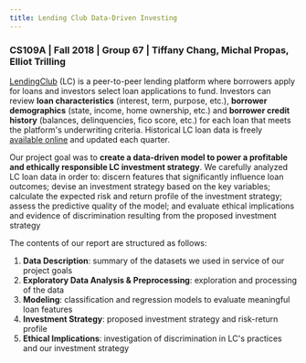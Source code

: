 ```yaml
---
title: Lending Club Data-Driven Investing
---
```


### CS109A  |  Fall 2018  |  Group 67  |  Tiffany Chang, Michal Propas, Elliot Trilling

[LendingClub](https://www.lendingclub.com "LC Homepage") (LC) is a peer-to-peer lending platform where borrowers apply for loans and investors select loan applications to fund. Investors can review **loan characteristics** (interest, term, purpose, etc.), **borrower demographics** (state, income, home ownership, etc.) and **borrower credit history** (balances, delinquencies, fico score, etc.) for each loan that meets the platform's underwriting criteria. Historical LC loan data is freely [available online](https://www.lendingclub.com/info/download-data.action "LC Data Download") and updated each quarter.

Our project goal was to **create a data-driven model to power a profitable and ethically responsible LC investment strategy**. We carefully analyzed LC loan data in order to: discern features that significantly influence loan outcomes; devise an investment strategy based on the key variables; calculate the expected risk and return profile of the investment strategy; assess the predictive quality of the model; and evaluate ethical implications and evidence of discrimination resulting from the proposed investment strategy

The contents of our report are structured as follows:
1. **Data Description**: summary of the datasets we used in service of our project goals
2. **Exploratory Data Analysis & Preprocessing**: exploration and processing of the data
3. **Modeling**: classification and regression models to evaluate meaningful loan features
4. **Investment Strategy**: proposed investment strategy and risk-return profile
5. **Ethical Implications**: investigation of discrimination in LC's practices and our investment strategy
